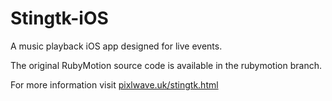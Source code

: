 # Stingtk-iOS
A music playback iOS app designed for live events.

The original RubyMotion source code is available in the rubymotion branch.

For more information visit [pixlwave.uk/stingtk.html](http://pixlwave.uk/stingtk.html)
